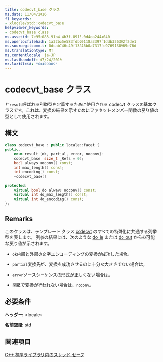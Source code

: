```yaml
---
title: codecvt_base クラス
ms.date: 11/04/2016
f1_keywords:
- xlocale/std::codecvt_base
helpviewer_keywords:
- codecvt_base class
ms.assetid: 7e95c083-91b4-4b3f-8918-0d4ea244a040
ms.openlocfilehash: 1a32ba5e583fdb20118a3397f1ddb326302f2de1
ms.sourcegitcommit: 0dcab746c49f13946b0a7317fc9769130969e76d
ms.translationtype: MT
ms.contentlocale: ja-JP
ms.lasthandoff: 07/24/2019
ms.locfileid: "68459389"
---
```

# <a name="codecvtbase-class"></a>codecvt_base クラス

と`result`呼ばれる列挙型を定義するために使用される codecvt クラスの基本クラスです。これは、変換の結果を示すためにファセットメンバー関数の戻り値の型として使用されます。

## <a name="syntax"></a>構文

```cpp
class codecvt_base : public locale::facet {
public:
    enum result {ok, partial, error, noconv};
    codecvt_base( size_t _Refs = 0);
    bool always_noconv() const;
    int max_length() const;
    int encoding() const;
    ~codecvt_base()

protected:
    virtual bool do_always_noconv() const;
    virtual int do_max_length() const;
    virtual int do_encoding() const;
};
```

## <a name="remarks"></a>Remarks

このクラスは、テンプレート クラス [codecvt](../standard-library/codecvt-class.md) のすべての特殊化に共通する列挙型を表します。 列挙の結果には、次のような [do_in](../standard-library/codecvt-class.md#do_in) または [do_out](../standard-library/codecvt-class.md#do_out) からの可能な戻り値が示されます。

- `ok`内部と外部の文字エンコーディングの変換が成功した場合。

- `partial`変換先が、変換を成功させるのに十分な大きさでない場合は。

- `error`ソースシーケンスの形式が正しくない場合は。

- 関数で変換が行われない場合は、`noconv`。

## <a name="requirements"></a>必要条件

**ヘッダー:** \<locale>

**名前空間:** std

## <a name="see-also"></a>関連項目

[C++ 標準ライブラリ内のスレッド セーフ](../standard-library/thread-safety-in-the-cpp-standard-library.md)
